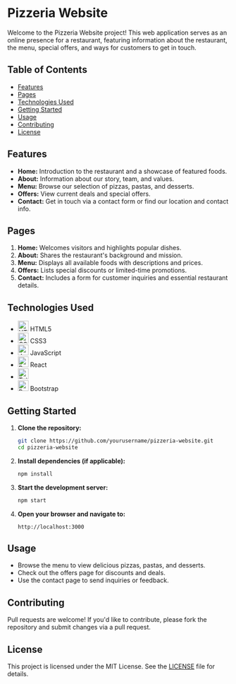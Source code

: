 # Pizzeria Website

Welcome to the Pizzeria Website project! This web application serves as an online presence for a restaurant, featuring information about the restaurant, the menu, special offers, and ways for customers to get in touch.

## Table of Contents

- [Features](#features)
- [Pages](#pages)
- [Technologies Used](#technologies-used)
- [Getting Started](#getting-started)
- [Usage](#usage)
- [Contributing](#contributing)
- [License](#license)

## Features

- **Home:** Introduction to the restaurant and a showcase of featured foods.
- **About:** Information about our story, team, and values.
- **Menu:** Browse our selection of pizzas, pastas, and desserts.
- **Offers:** View current deals and special offers.
- **Contact:** Get in touch via a contact form or find our location and contact info.

## Pages

1. **Home:** Welcomes visitors and highlights popular dishes.
2. **About:** Shares the restaurant's background and mission.
3. **Menu:** Displays all available foods with descriptions and prices.
4. **Offers:** Lists special discounts or limited-time promotions.
5. **Contact:** Includes a form for customer inquiries and essential restaurant details.

## Technologies Used

- <img src="https://cdn.jsdelivr.net/gh/devicons/devicon/icons/html5/html5-original.svg" height="24" alt="HTML5" /> HTML5
- <img src="https://cdn.jsdelivr.net/gh/devicons/devicon/icons/css3/css3-original.svg" height="24" alt="CSS3" /> CSS3
- <img src="https://cdn.jsdelivr.net/gh/devicons/devicon/icons/javascript/javascript-original.svg" height="24" alt="JavaScript" /> JavaScript
- <img src="https://cdn.jsdelivr.net/gh/devicons/devicon/icons/react/react-original.svg" height="24" alt="React" /> React
- <img src="https://raw.githubusercontent.com/tailwindlabs/brand/master/tailwindcss-mark.svg" height="24" alt="TailwindCSS" />
- <img src="https://cdn.jsdelivr.net/gh/devicons/devicon/icons/bootstrap/bootstrap-original.svg" height="24" alt="Bootstrap" /> Bootstrap

## Getting Started

1. **Clone the repository:**
   ```bash
   git clone https://github.com/yourusername/pizzeria-website.git
   cd pizzeria-website
   ```
2. **Install dependencies (if applicable):**
   ```bash
   npm install
   ```

3. **Start the development server:**
   ```bash
   npm start
   ```

4. **Open your browser and navigate to:**
   ```
   http://localhost:3000
   ```

## Usage

- Browse the menu to view delicious pizzas, pastas, and desserts.
- Check out the offers page for discounts and deals.
- Use the contact page to send inquiries or feedback.

## Contributing

Pull requests are welcome! If you'd like to contribute, please fork the repository and submit changes via a pull request.

## License

This project is licensed under the MIT License. See the [LICENSE](LICENSE) file for details.
